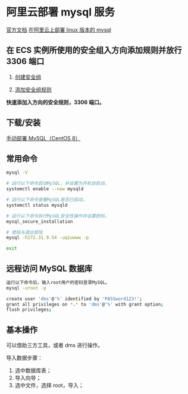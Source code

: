 # 阿里云部署 mysql 服务

[官方文档](https://developer.aliyun.com/article/747503)
[在阿里云上部署 linux 版本的 mysql](https://zhuanlan.zhihu.com/p/286885771)

## 在 ECS 实例所使用的安全组入方向添加规则并放行 3306 端口

1. [创建安全组](https://help.aliyun.com/document_detail/25468.html?spm=a2c4g.11186623.2.13.37ca2bd99GOk2g#concept-ocl-bvz-xdb)

2. [添加安全组规则](https://help.aliyun.com/document_detail/25471.html?spm=a2c6h.12873639.0.0.3b7449cbYJnAlJ#concept-sm5-2wz-xdb)

**快速添加入方向的安全规则，3306 端口。**

## 下载/安装

[手动部署 MySQL（CentOS 8）](https://help.aliyun.com/document_detail/188447.html?spm=a2c4g.11186623.6.1248.18c634fdqRlA7J)

## 常用命令

```bash
mysql -V

# 运行以下命令启动MySQL，并设置为开机自启动。
systemctl enable --now mysqld

# 运行以下命令查看MySQL是否已启动。
systemctl status mysqld

# 运行以下命令执行MySQL安全性操作并设置密码。
mysql_secure_installation

# 登陆与退出登陆
mysql -h172.31.9.54 -uqiuwww -p

exit
```

## 远程访问 MySQL 数据库

```bash
运行以下命令后，输入root用户的密码登录MySQL。
mysql -uroot -p

create user 'dms'@'%' identified by 'PASSword123!';
grant all privileges on *.* to 'dms'@'%' with grant option;
flush privileges;
```

## 基本操作

可以借助三方工具，或者 dms 进行操作。

导入数据步骤：

1. 选中数据库表；
2. 导入向导；
3. 选中文件，选择 root，导入；
